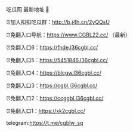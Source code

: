 吃瓜网 最新地址 👋 

⏰加入扣扣吃瓜群：http://b.j4h.cn/2yQQsU

⏰免翻入口导航：https://www.CGBL22.cc/  （最新）

⏰免翻入口6：https://fhde.l36cgbl.cc/

⏰免翻入口5：https://5451846.l36cgbl.cc/

⏰免翻入口4：https://blcgw.l36cgbl.cc/

⏰免翻入口3：https://cgbl.l36cgbl.cc/

⏰免翻入口2：https://ccggbl.l36cgbl.cc/

⏰免翻入口1：https://xk2cgbl.cc/

telegram:https://t.me/cgblw_sq


